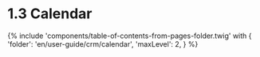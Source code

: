 # 1.3 Calendar

{% include 'components/table-of-contents-from-pages-folder.twig' with {
  'folder': 'en/user-guide/crm/calendar',
  'maxLevel': 2,
} %}
